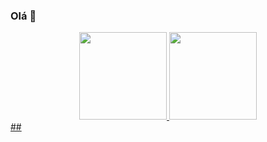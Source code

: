 ### Olá 👋

<!--
**Hely-A/Hely-A** is a ✨ _special_ ✨ repository because its `README.md` (this file) appears on your GitHub profile.

Here are some ideas to get you started:

- 🔭 I’m currently working on ...
- 🌱 I’m currently learning ...
- 👯 I’m looking to collaborate on ...
- 🤔 I’m looking for help with ...
- 💬 Ask me about ...
- 📫 How to reach me: ...
- 😄 Pronouns: ...
- ⚡ Fun fact: ...
-->



<div align="center"> <!-- 2 grafico que mostra os projetos, linguagens e etc-->
  <a href="https://github.com/Hely-A">
  <img height="140em" src="https://github-readme-stats.vercel.app/api?username=Hely-A&show_icons=true&theme=calm&include_all_commits=true&count_private=true"/>
  <img height="140em" src="https://github-readme-stats.vercel.app/api/top-langs/?username=Hely-A&layout=compact&langs_count=7&theme=calm"/>
  <!-- Verificar repositório (https://github.com/anuraghazra/github-readme-stats) para alterar temas e outras coisinhas-->
</div>
## <!-- 
1. Configurar cobrinha e ver mais ideias para o perfil
2. https://docs.pipz.com/central-de-ajuda/learning-center/guia-basico-de-markdown#open
-->
